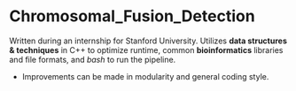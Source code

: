 # Chromosomal_Fusion_Detection

Written during an internship for Stanford University. Utilizes **data structures & techniques** in C++ to optimize runtime, common **bioinformatics** libraries and file formats, and *bash* to run the pipeline.  

* Improvements can be made in modularity and general coding style. 
